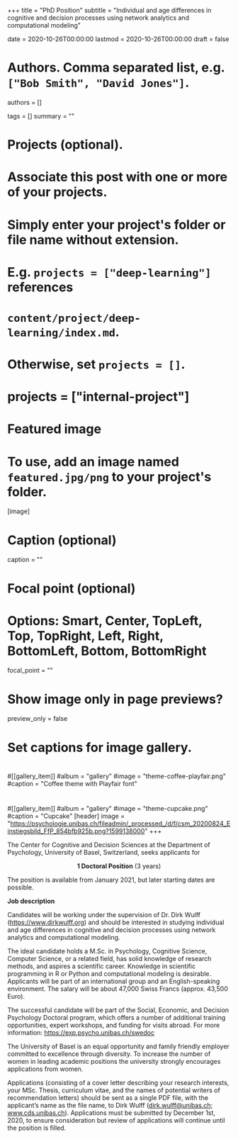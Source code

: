 +++
title = "PhD Position"
subtitle = "Individual and age differences in cognitive and decision processes using network analytics and computational modeling"

date = 2020-10-26T00:00:00
lastmod = 2020-10-26T00:00:00
draft = false

# Authors. Comma separated list, e.g. `["Bob Smith", "David Jones"]`.
authors = []

tags = []
summary = ""

# Projects (optional).
#   Associate this post with one or more of your projects.
#   Simply enter your project's folder or file name without extension.
#   E.g. `projects = ["deep-learning"]` references
#   `content/project/deep-learning/index.md`.
#   Otherwise, set `projects = []`.
# projects = ["internal-project"]

# Featured image
# To use, add an image named `featured.jpg/png` to your project's folder.
[image]
  # Caption (optional)
  caption = ""

  # Focal point (optional)
  # Options: Smart, Center, TopLeft, Top, TopRight, Left, Right, BottomLeft, Bottom, BottomRight
  focal_point = ""

  # Show image only in page previews?
  preview_only = false

# Set captions for image gallery.
#
#[[gallery_item]]
#album = "gallery"
#image = "theme-coffee-playfair.png"
#caption = "Coffee theme with Playfair font"
#
#[[gallery_item]]
#album = "gallery"
#image = "theme-cupcake.png"
#caption = "Cupcake"
[header]
  image = "https://psychologie.unibas.ch/fileadmin/_processed_/d/f/csm_20200824_Einstiegsbild_FfP_854bfb925b.png?1599138000"
+++

The Center for Cognitive and Decision Sciences at the Department of Psychology, University of Basel, Switzerland, seeks applicants for

<center><b>1 Doctoral Position</b>
(3 years)</center>

The position is available from January 2021, but later starting dates are possible.

<b>Job description</b>

Candidates will be working under the supervision of Dr. Dirk Wulff (https://www.dirkwulff.org) and should be interested in studying individual and age differences in cognitive and decision processes using network analytics and computational modeling.

The ideal candidate holds a M.Sc. in Psychology, Cognitive Science, Computer Science, or a related field, has solid knowledge of research methods, and aspires a scientific career. Knowledge in scientific programming in R or Python and computational modeling is desirable. Applicants will be part of an international group and an English-speaking environment. The salary will be about 47,000 Swiss Francs (approx. 43,500 Euro).

The successful candidate will be part of the Social, Economic, and Decision Psychology Doctoral program, which offers a number of additional training opportunities, expert workshops, and funding for visits abroad. For more information: https://exp.psycho.unibas.ch/swedoc

The University of Basel is an equal opportunity and family friendly employer committed to excellence through diversity. To increase the number of women in leading academic positions the university strongly encourages applications from women.

Applications (consisting of a cover letter describing your research interests, your MSc. Thesis, curriculum vitae, and the names of potential writers of recommendation letters) should be sent as a single PDF file, with the applicant’s name as the file name, to Dirk Wulff (dirk.wulff@unibas.ch; www.cds.unibas.ch). Applications must be submitted by December 1st, 2020, to ensure consideration but review of applications will continue until the position is filled.
